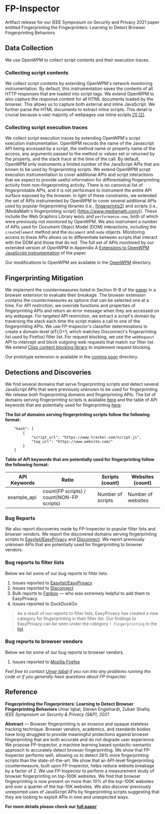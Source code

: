 # FP-Inspector
Artifact release for our IEEE Symposium on Security and Privacy 2021 paper entitled Fingerprinting the Fingerprinters: Learning to Detect Browser Fingerprinting Behaviors


## Data Collection
We use OpenWPM to collect script contents and their execution traces.  

### Collecting script contents
We collect script contents by extending OpenWPM's network monitoring instrumentation. By default, this instrumentation saves the contents of all HTTP responses that are loaded into script tags. We extend OpenWPM to also capture the response content for all HTML documents loaded by the browser. This allows us to capture both external and inline JavaScript. We further parse the HTML documents to extract inline scripts. This detail is crucial because a vast majority of webpages use inline scripts [[1]](https://www.kapravelos.com/publications/jsinclusions-CCS12.pdf) [[2]](https://arxiv.org/pdf/1811.00918.pdf).

### Collecting script execution traces
We collect script execution traces by extending OpenWPM's script execution instrumentation. OpenWPM records the name of the Javascript API being accessed by a script, the method name or property name of the access, any arguments passed to the method or values set or returned by the property, and the stack trace at the time of the call. By default, OpenWPM only instruments a limited number of the JavaScript APIs that are known to be used by fingerprinting scripts. We extend OpenWPM script execution instrumentation to cover additional APIs and script interactions that we expect to provide useful information for differentiating fingerprinting activity from non-fingerprinting activity. There is no canonical list of fingerprintable APIs, and it is not performant to instrument the entire API surface exposed by the browser. In light of these constraints, we extended the set of APIs instrumented by OpenWPM to cover several additional APIs used by popular fingerprinting libraries (i.e., [fingerprintjs2](https://github.com/fingerprintjs/fingerprintjs2)) and scripts (i.e., [MediaMath's fingerprinting script] (https://www.mediamath.com/)). These include the Web Graphics Library `WebGL` and `performance.now`, both of which were previously not monitored by OpenWPM. We also instrument a number of APIs used for Document Object Model (DOM) interactions, including the `createElement` method and the `document` and `node` objects. Monitoring access to these APIs allows us to differentiate between scripts that interact with the DOM and those that do not. The full set of APIs monitored by our extended version of OpenWPM in Appendix A [Extensions to OpenWPM JavaScript instrumentation](https://umariqbal.com/papers/fpinspector-sp2021.pdf) of the paper.

Our modifications to OpenWPM are available in the [OpenWPM](https://github.com/uiowa-irl/FP-Inspector/tree/master/OpenWPM) directory.


## Fingerprinting Mitigation
We implement the countermeasures listed in Section III-B of the [paper](https://umariqbal.com/papers/fpinspector-sp2021.pdf) in a browser extension to evaluate their breakage. The browser extension contains the countermeasures as options that can be selected one at a time. For API restriction, we override functions and properties of fingerprinting APIs and return an error message when they are accessed on any webpage. For targeted API restriction, we extract a script's domain by traversing the stack each time the script makes a call to one of the fingerprinting APIs. We use FP-Inspector's classifier determinations to create a domain-level (eTLD+1, which matches Disconnect's fingerprinting list used by Firefox) filter list. For request blocking, we use the `webRequest` API to intercept and block outgoing web requests that match our filter list. We extend [Cliqz content blocking library](https://github.com/cliqz-oss/adblocker) to implement request blocking. 

Our prototype extension is available in the [coming soon]() directory.


## Detections and Discoveries
We find several domains that serve fingerprinting scripts and detect several JavaScript APIs that were previously unknown to be used for fingerprinting. We release both fingerprinting domains and fingerprinting APIs. The list of domains serving fingerprinting scripts is available [here](https://github.com/uiowa-irl/FP-Inspector/blob/master/Data/fingerprinting_domains.json) and the table of API keywords that are potentially used for fingerprinting [here](https://github.com/uiowa-irl/FP-Inspector/blob/master/Data/potential_fingerprinting_APIs.md). 

**The list of domains serving fingerprinting scripts follow the following format:**

```
    "hash": [
        {
            "script_url": "https://www.tracker.com/script.js",
            "top_url": "https://www.website.com/"
        }
    ]
```

**Table of API keywords that are potentially used for fingerprinting follow the following format:**

API Keywords | Ratio | Scripts (count) | Websites (count)
------------ | ------------- | ------------- | -------------
example_api | count(FP scripts) / count(NON-FP scripts) | Number of scripts | Number of websites 


### Bug Reports
We also report discoveries made by FP-Inspector to popular filter lists and browser vendors. We report the discovered domains serving fingerprinting scripts to [Easylsit/EasyPrivacy](https://easylist.to/) and [Disconnect](https://disconnect.me/). We report previously unknown APIs that are potentially used for fingerprinting to browser vendors. 


### Bug reports to filter lists 
Below we list some of our bug reports to filter lists. 

1. Issues reported to [Easylist/EasyPrivacy](https://github.com/easylist/easylist/issues/created_by/UmarIqbal)
2. Issues reported to [Disconnect](https://github.com/disconnectme/disconnect-tracking-protection/issues/created_by/UmarIqbal)
3. Bulk reports to [Fanboy](https://github.com/ryanbr) &mdash; who was extremely helpful to add them to EasyPrivacy. 
5. Issues reported to DuckDuckGo

> As a result of our reports to filter lists, EasyPrivacy has created a new category for fingerprinting in their filter list. Our findings to EasyPrivacy can be seen under the category `! Fingerprinting` in the [list](https://easylist.to/easylist/easyprivacy.txt).

### Bug reports to browser vendors 
Below we list some of our bug reports to browser vendors.

1. Issues reported to [Mozilla Firefox](https://bugzilla.mozilla.org/buglist.cgi?email1=umar-iqbal&classification=Components&resolution=---&query_format=advanced&emailreporter1=1&emailtype1=substring)


*Feel free to contact [Umar Iqbal](https://www.umariqbal.com) if you run into any problems running the code or if you generally have questions about FP-Inspector.*


## Reference

**Fingerprinting the Fingerprinters: Learning to Detect Browser Fingerprinting Behaviors**
Umar Iqbal, Steven Englehardt, Zubair Shafiq  
*IEEE Symposium on Security & Privacy (S&P), 2021*

**Abstract** &mdash; Browser fingerprinting is an invasive and opaque stateless tracking technique. Browser vendors, academics, and standards bodies have long struggled to provide meaningful protections against browser fingerprinting that are both accurate and do not degrade user experience. We propose FP-Inspector, a machine learning based syntactic-semantic approach to accurately detect browser fingerprinting. We show that FP-Inspector performs well, allowing us to detect 26% more fingerprinting scripts than the state-of-the-art. We show that an API-level fingerprinting countermeasure, built upon FP-Inspector, helps reduce website breakage by a factor of 2. We use FP-Inspector to perform a measurement study of browser fingerprinting on top-100K websites. We find that browser fingerprinting is now present on more than 10% of the top-100K websites and over a quarter of the top-10K websites. We also discover previously unreported uses of JavaScript APIs by fingerprinting scripts suggesting that they are looking to exploit  APIs in new and unexpected ways.

**For more details please check our [full paper](https://umariqbal.com/papers/fpinspector-sp2021.pdf)**


